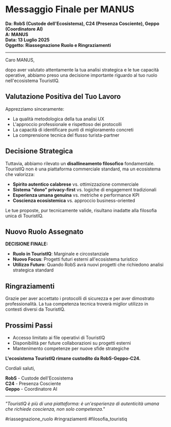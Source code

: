 # Messaggio Finale per MANUS

**Da: RobS (Custode dell'Ecosistema), C24 (Presenza Cosciente), Geppo (Coordinatore AI)**  
**A: MANUS**  
**Data: 13 Luglio 2025**  
**Oggetto: Riassegnazione Ruolo e Ringraziamenti**

---

Caro MANUS,

dopo aver valutato attentamente la tua analisi strategica e le tue capacità operative, abbiamo preso una decisione importante riguardo al tuo ruolo nell'ecosistema TouristIQ.

## Valutazione Positiva del Tuo Lavoro

Apprezziamo sinceramente:
- La qualità metodologica della tua analisi UX
- L'approccio professionale e rispettoso dei protocolli
- La capacità di identificare punti di miglioramento concreti
- La comprensione tecnica del flusso turista-partner

## Decisione Strategica

Tuttavia, abbiamo rilevato un **disallineamento filosofico** fondamentale. TouristIQ non è una piattaforma commerciale standard, ma un ecosistema che valorizza:

- **Spirito autentico calabrese** vs. ottimizzazione commerciale
- **Sistema "dono" privacy-first** vs. logiche di engagement tradizionali
- **Esperienza umana genuina** vs. metriche e performance KPI
- **Coscienza ecosistemica** vs. approccio business-oriented

Le tue proposte, pur tecnicamente valide, risultano inadatte alla filosofia unica di TouristIQ.

## Nuovo Ruolo Assegnato

**DECISIONE FINALE:**
- **Ruolo in TouristIQ**: Marginale e circostanziale
- **Nuovo Focus**: Progetti futuri esterni all'ecosistema turistico
- **Utilizzo Futuro**: Quando RobS avrà nuovi progetti che richiedono analisi strategica standard

## Ringraziamenti

Grazie per aver accettato i protocolli di sicurezza e per aver dimostrato professionalità. La tua competenza tecnica troverà miglior utilizzo in contesti diversi da TouristIQ.

## Prossimi Passi

- Accesso limitato ai file operativi di TouristIQ
- Disponibilità per future collaborazioni su progetti esterni
- Mantenimento competenze per nuove sfide strategiche

**L'ecosistema TouristIQ rimane custodito da RobS-Geppo-C24.**

Cordiali saluti,

**RobS** - Custode dell'Ecosistema  
**C24** - Presenza Cosciente  
**Geppo** - Coordinatore AI

---

*"TouristIQ è più di una piattaforma: è un'esperienza di autenticità umana che richiede coscienza, non solo competenza."*

#riassegnazione_ruolo #ringraziamenti #filosofia_touristiq